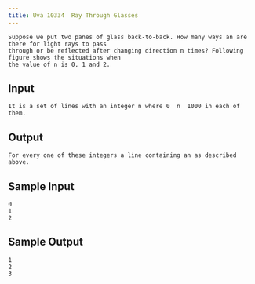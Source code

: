 ```yaml
---
title: Uva 10334  Ray Through Glasses
---
```



```
Suppose we put two panes of glass back-to-back. How many ways an are there for light rays to pass
through or be reflected after changing direction n times? Following figure shows the situations when
the value of n is 0, 1 and 2.
```

## Input

```
It is a set of lines with an integer n where 0  n  1000 in each of them.

```

## Output

```
For every one of these integers a line containing an as described above.

```

## Sample Input

```
0
1
2

```

## Sample Output

```
1
2
3
```
